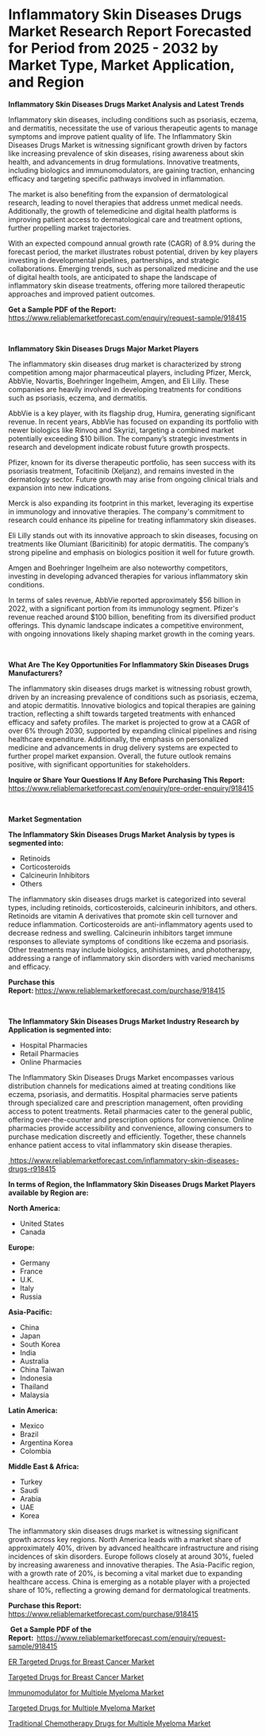 <p><h1>Inflammatory Skin Diseases Drugs Market Research Report Forecasted for Period from 2025 -  2032 by Market Type, Market Application, and Region</h1></p><p><strong>Inflammatory Skin Diseases Drugs Market Analysis and Latest Trends</strong></p>
<p><p>Inflammatory skin diseases, including conditions such as psoriasis, eczema, and dermatitis, necessitate the use of various therapeutic agents to manage symptoms and improve patient quality of life. The Inflammatory Skin Diseases Drugs Market is witnessing significant growth driven by factors like increasing prevalence of skin diseases, rising awareness about skin health, and advancements in drug formulations. Innovative treatments, including biologics and immunomodulators, are gaining traction, enhancing efficacy and targeting specific pathways involved in inflammation.</p><p>The market is also benefiting from the expansion of dermatological research, leading to novel therapies that address unmet medical needs. Additionally, the growth of telemedicine and digital health platforms is improving patient access to dermatological care and treatment options, further propelling market trajectories.</p><p>With an expected compound annual growth rate (CAGR) of 8.9% during the forecast period, the market illustrates robust potential, driven by key players investing in developmental pipelines, partnerships, and strategic collaborations. Emerging trends, such as personalized medicine and the use of digital health tools, are anticipated to shape the landscape of inflammatory skin disease treatments, offering more tailored therapeutic approaches and improved patient outcomes.</p></p>
<p><strong>Get a Sample PDF of the Report:&nbsp;</strong> <a href="https://www.reliablemarketforecast.com/enquiry/request-sample/918415?utm_campaign=1097&utm_medium=2&utm_source=Github&utm_content=ia&utm_term=07032025&utm_id=inflammatory-skin-diseases-drugs">https://www.reliablemarketforecast.com/enquiry/request-sample/918415</a></p>
<p>&nbsp;</p>
<p><strong>Inflammatory Skin Diseases Drugs Major Market Players</strong></p>
<p><p>The inflammatory skin diseases drug market is characterized by strong competition among major pharmaceutical players, including Pfizer, Merck, AbbVie, Novartis, Boehringer Ingelheim, Amgen, and Eli Lilly. These companies are heavily involved in developing treatments for conditions such as psoriasis, eczema, and dermatitis.</p><p>AbbVie is a key player, with its flagship drug, Humira, generating significant revenue. In recent years, AbbVie has focused on expanding its portfolio with newer biologics like Rinvoq and Skyrizi, targeting a combined market potentially exceeding $10 billion. The company’s strategic investments in research and development indicate robust future growth prospects.</p><p>Pfizer, known for its diverse therapeutic portfolio, has seen success with its psoriasis treatment, Tofacitinib (Xeljanz), and remains invested in the dermatology sector. Future growth may arise from ongoing clinical trials and expansion into new indications.</p><p>Merck is also expanding its footprint in this market, leveraging its expertise in immunology and innovative therapies. The company's commitment to research could enhance its pipeline for treating inflammatory skin diseases.</p><p>Eli Lilly stands out with its innovative approach to skin diseases, focusing on treatments like Olumiant (Baricitinib) for atopic dermatitis. The company’s strong pipeline and emphasis on biologics position it well for future growth.</p><p>Amgen and Boehringer Ingelheim are also noteworthy competitors, investing in developing advanced therapies for various inflammatory skin conditions.</p><p>In terms of sales revenue, AbbVie reported approximately $56 billion in 2022, with a significant portion from its immunology segment. Pfizer's revenue reached around $100 billion, benefiting from its diversified product offerings. This dynamic landscape indicates a competitive environment, with ongoing innovations likely shaping market growth in the coming years.</p></p>
<p>&nbsp;</p>
<p><strong>What Are The Key Opportunities For Inflammatory Skin Diseases Drugs Manufacturers?</strong></p>
<p><p>The inflammatory skin diseases drugs market is witnessing robust growth, driven by an increasing prevalence of conditions such as psoriasis, eczema, and atopic dermatitis. Innovative biologics and topical therapies are gaining traction, reflecting a shift towards targeted treatments with enhanced efficacy and safety profiles. The market is projected to grow at a CAGR of over 6% through 2030, supported by expanding clinical pipelines and rising healthcare expenditure. Additionally, the emphasis on personalized medicine and advancements in drug delivery systems are expected to further propel market expansion. Overall, the future outlook remains positive, with significant opportunities for stakeholders.</p></p>
<p><strong>Inquire or Share Your Questions If Any Before Purchasing This Report:</strong> <a href="https://www.reliablemarketforecast.com/enquiry/pre-order-enquiry/918415?utm_campaign=1097&utm_medium=2&utm_source=Github&utm_content=ia&utm_term=07032025&utm_id=inflammatory-skin-diseases-drugs">https://www.reliablemarketforecast.com/enquiry/pre-order-enquiry/918415</a></p>
<p>&nbsp;</p>
<p><strong>Market Segmentation</strong></p>
<p><strong>The Inflammatory Skin Diseases Drugs Market Analysis by types is segmented into:</strong></p>
<p><ul><li>Retinoids</li><li>Corticosteroids</li><li>Calcineurin Inhibitors</li><li>Others</li></ul></p>
<p><p>The inflammatory skin diseases drugs market is categorized into several types, including retinoids, corticosteroids, calcineurin inhibitors, and others. Retinoids are vitamin A derivatives that promote skin cell turnover and reduce inflammation. Corticosteroids are anti-inflammatory agents used to decrease redness and swelling. Calcineurin inhibitors target immune responses to alleviate symptoms of conditions like eczema and psoriasis. Other treatments may include biologics, antihistamines, and phototherapy, addressing a range of inflammatory skin disorders with varied mechanisms and efficacy.</p></p>
<p><strong>Purchase this Report:&nbsp;</strong><a href="https://www.reliablemarketforecast.com/purchase/918415?utm_campaign=1097&utm_medium=2&utm_source=Github&utm_content=ia&utm_term=07032025&utm_id=inflammatory-skin-diseases-drugs">https://www.reliablemarketforecast.com/purchase/918415</a></p>
<p>&nbsp;</p>
<p><strong>The Inflammatory Skin Diseases Drugs Market Industry Research by Application is segmented into:</strong></p>
<p><ul><li>Hospital Pharmacies</li><li>Retail Pharmacies</li><li>Online Pharmacies</li></ul></p>
<p><p>The Inflammatory Skin Diseases Drugs Market encompasses various distribution channels for medications aimed at treating conditions like eczema, psoriasis, and dermatitis. Hospital pharmacies serve patients through specialized care and prescription management, often providing access to potent treatments. Retail pharmacies cater to the general public, offering over-the-counter and prescription options for convenience. Online pharmacies provide accessibility and convenience, allowing consumers to purchase medication discreetly and efficiently. Together, these channels enhance patient access to vital inflammatory skin disease therapies.</p></p>
<p><a href="https://www.reliablemarketforecast.com/inflammatory-skin-diseases-drugs-r918415?utm_campaign=1097&utm_medium=2&utm_source=Github&utm_content=ia&utm_term=07032025&utm_id=inflammatory-skin-diseases-drugs">&nbsp;https://www.reliablemarketforecast.com/inflammatory-skin-diseases-drugs-r918415</a></p>
<p><strong>In terms of Region, the Inflammatory Skin Diseases Drugs Market Players available by Region are:</strong></p>
<p>
    <p> <strong> North America: </strong>
        <ul>
            <li>United States</li>
            <li>Canada</li>
        </ul>
        </p> 
    <p> <strong> Europe: </strong>
        <ul>
            <li>Germany</li>
            <li>France</li>
            <li>U.K.</li>
            <li>Italy</li>
            <li>Russia</li>
        </ul>
        </p> 
    <p> <strong> Asia-Pacific: </strong>
        <ul>
            <li>China</li>
            <li>Japan</li>
            <li>South Korea</li>
            <li>India</li>
            <li>Australia</li>
            <li>China Taiwan</li>
            <li>Indonesia</li>
            <li>Thailand</li>
            <li>Malaysia</li>
        </ul>
        </p> 
    <p> <strong> Latin America: </strong>
        <ul>
            <li>Mexico</li>
            <li>Brazil</li>
            <li>Argentina Korea</li>
            <li>Colombia</li>
        </ul>
        </p> 
    <p> <strong> Middle East & Africa: </strong>
        <ul>
            <li>Turkey</li>
            <li>Saudi</li>
            <li>Arabia</li>
            <li>UAE</li>
            <li>Korea</li>
        </ul>
    </p>
    </p>
<p><p>The inflammatory skin diseases drugs market is witnessing significant growth across key regions. North America leads with a market share of approximately 40%, driven by advanced healthcare infrastructure and rising incidences of skin disorders. Europe follows closely at around 30%, fueled by increasing awareness and innovative therapies. The Asia-Pacific region, with a growth rate of 20%, is becoming a vital market due to expanding healthcare access. China is emerging as a notable player with a projected share of 10%, reflecting a growing demand for dermatological treatments.</p></p>
<p><strong>Purchase this Report: </strong><a href="https://www.reliablemarketforecast.com/purchase/918415?utm_campaign=1097&utm_medium=2&utm_source=Github&utm_content=ia&utm_term=07032025&utm_id=inflammatory-skin-diseases-drugs">https://www.reliablemarketforecast.com/purchase/918415</a></p>
<p>&nbsp;<strong>Get a Sample PDF of the Report:&nbsp;&nbsp;</strong><a href="https://www.reliablemarketforecast.com/enquiry/request-sample/918415?utm_campaign=1097&utm_medium=2&utm_source=Github&utm_content=ia&utm_term=07032025&utm_id=inflammatory-skin-diseases-drugs">https://www.reliablemarketforecast.com/enquiry/request-sample/918415</a></p>
<p><strong></strong></p>
<p><p><a href="https://github.com/oshodikurc/Market-Research-Report-List-1/blob/main/er-targeted-drugs-for-breast-cancer-market.md?utm_campaign=1097&utm_medium=2&utm_source=Github&utm_content=ia&utm_term=07032025&utm_id=inflammatory-skin-diseases-drugs">ER Targeted Drugs for Breast Cancer Market</a></p><p><a href="https://github.com/efialiurca/Market-Research-Report-List-1/blob/main/targeted-drugs-for-breast-cancer-market.md?utm_campaign=1097&utm_medium=2&utm_source=Github&utm_content=ia&utm_term=07032025&utm_id=inflammatory-skin-diseases-drugs">Targeted Drugs for Breast Cancer Market</a></p><p><a href="https://github.com/motanafraxer/Market-Research-Report-List-1/blob/main/immunomodulator-for-multiple-myeloma-market.md?utm_campaign=1097&utm_medium=2&utm_source=Github&utm_content=ia&utm_term=07032025&utm_id=inflammatory-skin-diseases-drugs">Immunomodulator for Multiple Myeloma Market</a></p><p><a href="https://github.com/bramsklizas/Market-Research-Report-List-1/blob/main/targeted-drugs-for-multiple-myeloma-market.md?utm_campaign=1097&utm_medium=2&utm_source=Github&utm_content=ia&utm_term=07032025&utm_id=inflammatory-skin-diseases-drugs">Targeted Drugs for Multiple Myeloma Market</a></p><p><a href="https://github.com/noppbebawy/Market-Research-Report-List-1/blob/main/traditional-chemotherapy-drugs-for-multiple-myeloma-market.md?utm_campaign=1097&utm_medium=2&utm_source=Github&utm_content=ia&utm_term=07032025&utm_id=inflammatory-skin-diseases-drugs">Traditional Chemotherapy Drugs for Multiple Myeloma Market</a></p></p>